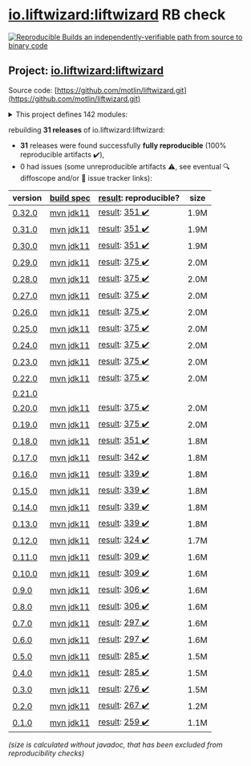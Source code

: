 [io.liftwizard:liftwizard](https://search.maven.org/artifact/io.liftwizard/liftwizard/) RB check
=======

[![Reproducible Builds](https://reproducible-builds.org/images/logos/rb.svg) an independently-verifiable path from source to binary code](https://reproducible-builds.org/)

## Project: [io.liftwizard:liftwizard](https://search.maven.org/artifact/io.liftwizard/liftwizard/)

Source code: [https://github.com/motlin/liftwizard.git](https://github.com/motlin/liftwizard.git)

<details><summary>This project defines 142 modules:</summary>

* [io.liftwizard:docs](https://search.maven.org/artifact/io.liftwizard/docs/)
* [io.liftwizard:liftwizard](https://search.maven.org/artifact/io.liftwizard/liftwizard/)
* [io.liftwizard:liftwizard-ansi-color-strip](https://search.maven.org/artifact/io.liftwizard/liftwizard-ansi-color-strip/)
* [io.liftwizard:liftwizard-application](https://search.maven.org/artifact/io.liftwizard/liftwizard-application/)
* [io.liftwizard:liftwizard-auth](https://search.maven.org/artifact/io.liftwizard/liftwizard-auth/)
* [io.liftwizard:liftwizard-bom](https://search.maven.org/artifact/io.liftwizard/liftwizard-bom/)
* [io.liftwizard:liftwizard-bundle](https://search.maven.org/artifact/io.liftwizard/liftwizard-bundle/)
* [io.liftwizard:liftwizard-bundle-auth-filter](https://search.maven.org/artifact/io.liftwizard/liftwizard-bundle-auth-filter/)
* [io.liftwizard:liftwizard-bundle-clock](https://search.maven.org/artifact/io.liftwizard/liftwizard-bundle-clock/)
* [io.liftwizard:liftwizard-bundle-connection-manager](https://search.maven.org/artifact/io.liftwizard/liftwizard-bundle-connection-manager/)
* [io.liftwizard:liftwizard-bundle-connection-manager-holder](https://search.maven.org/artifact/io.liftwizard/liftwizard-bundle-connection-manager-holder/)
* [io.liftwizard:liftwizard-bundle-cors](https://search.maven.org/artifact/io.liftwizard/liftwizard-bundle-cors/)
* [io.liftwizard:liftwizard-bundle-ddl-executor](https://search.maven.org/artifact/io.liftwizard/liftwizard-bundle-ddl-executor/)
* [io.liftwizard:liftwizard-bundle-dynamic-bundles](https://search.maven.org/artifact/io.liftwizard/liftwizard-bundle-dynamic-bundles/)
* [io.liftwizard:liftwizard-bundle-environment-config](https://search.maven.org/artifact/io.liftwizard/liftwizard-bundle-environment-config/)
* [io.liftwizard:liftwizard-bundle-graphql](https://search.maven.org/artifact/io.liftwizard/liftwizard-bundle-graphql/)
* [io.liftwizard:liftwizard-bundle-h2](https://search.maven.org/artifact/io.liftwizard/liftwizard-bundle-h2/)
* [io.liftwizard:liftwizard-bundle-healthcheck-common-pool](https://search.maven.org/artifact/io.liftwizard/liftwizard-bundle-healthcheck-common-pool/)
* [io.liftwizard:liftwizard-bundle-liquibase-migration](https://search.maven.org/artifact/io.liftwizard/liftwizard-bundle-liquibase-migration/)
* [io.liftwizard:liftwizard-bundle-logging-config](https://search.maven.org/artifact/io.liftwizard/liftwizard-bundle-logging-config/)
* [io.liftwizard:liftwizard-bundle-logging-http](https://search.maven.org/artifact/io.liftwizard/liftwizard-bundle-logging-http/)
* [io.liftwizard:liftwizard-bundle-logging-uncaught-exception-handler](https://search.maven.org/artifact/io.liftwizard/liftwizard-bundle-logging-uncaught-exception-handler/)
* [io.liftwizard:liftwizard-bundle-named-data-source](https://search.maven.org/artifact/io.liftwizard/liftwizard-bundle-named-data-source/)
* [io.liftwizard:liftwizard-bundle-object-mapper](https://search.maven.org/artifact/io.liftwizard/liftwizard-bundle-object-mapper/)
* [io.liftwizard:liftwizard-bundle-prioritized-api](https://search.maven.org/artifact/io.liftwizard/liftwizard-bundle-prioritized-api/)
* [io.liftwizard:liftwizard-bundle-reladomo](https://search.maven.org/artifact/io.liftwizard/liftwizard-bundle-reladomo/)
* [io.liftwizard:liftwizard-bundle-system-properties](https://search.maven.org/artifact/io.liftwizard/liftwizard-bundle-system-properties/)
* [io.liftwizard:liftwizard-bundle-uuid](https://search.maven.org/artifact/io.liftwizard/liftwizard-bundle-uuid/)
* [io.liftwizard:liftwizard-clock](https://search.maven.org/artifact/io.liftwizard/liftwizard-clock/)
* [io.liftwizard:liftwizard-clock-incrementing](https://search.maven.org/artifact/io.liftwizard/liftwizard-clock-incrementing/)
* [io.liftwizard:liftwizard-config](https://search.maven.org/artifact/io.liftwizard/liftwizard-config/)
* [io.liftwizard:liftwizard-config-auth-filter](https://search.maven.org/artifact/io.liftwizard/liftwizard-config-auth-filter/)
* [io.liftwizard:liftwizard-config-auth-filter-firebase](https://search.maven.org/artifact/io.liftwizard/liftwizard-config-auth-filter-firebase/)
* [io.liftwizard:liftwizard-config-auth-filter-impersonation](https://search.maven.org/artifact/io.liftwizard/liftwizard-config-auth-filter-impersonation/)
* [io.liftwizard:liftwizard-config-clock](https://search.maven.org/artifact/io.liftwizard/liftwizard-config-clock/)
* [io.liftwizard:liftwizard-config-clock-fixed](https://search.maven.org/artifact/io.liftwizard/liftwizard-config-clock-fixed/)
* [io.liftwizard:liftwizard-config-clock-incrementing](https://search.maven.org/artifact/io.liftwizard/liftwizard-config-clock-incrementing/)
* [io.liftwizard:liftwizard-config-clock-system](https://search.maven.org/artifact/io.liftwizard/liftwizard-config-clock-system/)
* [io.liftwizard:liftwizard-config-connection-manager](https://search.maven.org/artifact/io.liftwizard/liftwizard-config-connection-manager/)
* [io.liftwizard:liftwizard-config-cors](https://search.maven.org/artifact/io.liftwizard/liftwizard-config-cors/)
* [io.liftwizard:liftwizard-config-data-source](https://search.maven.org/artifact/io.liftwizard/liftwizard-config-data-source/)
* [io.liftwizard:liftwizard-config-ddl-executor](https://search.maven.org/artifact/io.liftwizard/liftwizard-config-ddl-executor/)
* [io.liftwizard:liftwizard-config-enabled](https://search.maven.org/artifact/io.liftwizard/liftwizard-config-enabled/)
* [io.liftwizard:liftwizard-config-executor-service](https://search.maven.org/artifact/io.liftwizard/liftwizard-config-executor-service/)
* [io.liftwizard:liftwizard-config-graphql](https://search.maven.org/artifact/io.liftwizard/liftwizard-config-graphql/)
* [io.liftwizard:liftwizard-config-h2](https://search.maven.org/artifact/io.liftwizard/liftwizard-config-h2/)
* [io.liftwizard:liftwizard-config-healthcheck-common-pool](https://search.maven.org/artifact/io.liftwizard/liftwizard-config-healthcheck-common-pool/)
* [io.liftwizard:liftwizard-config-liquibase-migration](https://search.maven.org/artifact/io.liftwizard/liftwizard-config-liquibase-migration/)
* [io.liftwizard:liftwizard-config-logging-buffered](https://search.maven.org/artifact/io.liftwizard/liftwizard-config-logging-buffered/)
* [io.liftwizard:liftwizard-config-logging-config](https://search.maven.org/artifact/io.liftwizard/liftwizard-config-logging-config/)
* [io.liftwizard:liftwizard-config-logging-filter-janino](https://search.maven.org/artifact/io.liftwizard/liftwizard-config-logging-filter-janino/)
* [io.liftwizard:liftwizard-config-logging-filter-requesturl](https://search.maven.org/artifact/io.liftwizard/liftwizard-config-logging-filter-requesturl/)
* [io.liftwizard:liftwizard-config-logging-http](https://search.maven.org/artifact/io.liftwizard/liftwizard-config-logging-http/)
* [io.liftwizard:liftwizard-config-logging-logstash](https://search.maven.org/artifact/io.liftwizard/liftwizard-config-logging-logstash/)
* [io.liftwizard:liftwizard-config-logging-logstash-console](https://search.maven.org/artifact/io.liftwizard/liftwizard-config-logging-logstash-console/)
* [io.liftwizard:liftwizard-config-logging-logstash-encoder](https://search.maven.org/artifact/io.liftwizard/liftwizard-config-logging-logstash-encoder/)
* [io.liftwizard:liftwizard-config-logging-logstash-file](https://search.maven.org/artifact/io.liftwizard/liftwizard-config-logging-logstash-file/)
* [io.liftwizard:liftwizard-config-logging-logzio](https://search.maven.org/artifact/io.liftwizard/liftwizard-config-logging-logzio/)
* [io.liftwizard:liftwizard-config-metrics-reporter-log4j](https://search.maven.org/artifact/io.liftwizard/liftwizard-config-metrics-reporter-log4j/)
* [io.liftwizard:liftwizard-config-metrics-reporter-logback](https://search.maven.org/artifact/io.liftwizard/liftwizard-config-metrics-reporter-logback/)
* [io.liftwizard:liftwizard-config-metrics-reporter-slf4j](https://search.maven.org/artifact/io.liftwizard/liftwizard-config-metrics-reporter-slf4j/)
* [io.liftwizard:liftwizard-config-object-mapper](https://search.maven.org/artifact/io.liftwizard/liftwizard-config-object-mapper/)
* [io.liftwizard:liftwizard-config-reladomo](https://search.maven.org/artifact/io.liftwizard/liftwizard-config-reladomo/)
* [io.liftwizard:liftwizard-config-system-properties](https://search.maven.org/artifact/io.liftwizard/liftwizard-config-system-properties/)
* [io.liftwizard:liftwizard-config-uuid](https://search.maven.org/artifact/io.liftwizard/liftwizard-config-uuid/)
* [io.liftwizard:liftwizard-config-uuid-seed](https://search.maven.org/artifact/io.liftwizard/liftwizard-config-uuid-seed/)
* [io.liftwizard:liftwizard-config-uuid-system](https://search.maven.org/artifact/io.liftwizard/liftwizard-config-uuid-system/)
* [io.liftwizard:liftwizard-configuration-factory-json](https://search.maven.org/artifact/io.liftwizard/liftwizard-configuration-factory-json/)
* [io.liftwizard:liftwizard-connection-manager](https://search.maven.org/artifact/io.liftwizard/liftwizard-connection-manager/)
* [io.liftwizard:liftwizard-connection-manager-h2-memory](https://search.maven.org/artifact/io.liftwizard/liftwizard-connection-manager-h2-memory/)
* [io.liftwizard:liftwizard-connection-manager-heroku](https://search.maven.org/artifact/io.liftwizard/liftwizard-connection-manager-heroku/)
* [io.liftwizard:liftwizard-connection-manager-holder](https://search.maven.org/artifact/io.liftwizard/liftwizard-connection-manager-holder/)
* [io.liftwizard:liftwizard-ddl-executor](https://search.maven.org/artifact/io.liftwizard/liftwizard-ddl-executor/)
* [io.liftwizard:liftwizard-dependencies](https://search.maven.org/artifact/io.liftwizard/liftwizard-dependencies/)
* [io.liftwizard:liftwizard-firebase-dependencies](https://search.maven.org/artifact/io.liftwizard/liftwizard-firebase-dependencies/)
* [io.liftwizard:liftwizard-generator-plugins](https://search.maven.org/artifact/io.liftwizard/liftwizard-generator-plugins/)
* [io.liftwizard:liftwizard-generator-reladomo-code-plugin](https://search.maven.org/artifact/io.liftwizard/liftwizard-generator-reladomo-code-plugin/)
* [io.liftwizard:liftwizard-generator-reladomo-database-plugin](https://search.maven.org/artifact/io.liftwizard/liftwizard-generator-reladomo-database-plugin/)
* [io.liftwizard:liftwizard-generator-xsd2bean-plugin](https://search.maven.org/artifact/io.liftwizard/liftwizard-generator-xsd2bean-plugin/)
* [io.liftwizard:liftwizard-graphql](https://search.maven.org/artifact/io.liftwizard/liftwizard-graphql/)
* [io.liftwizard:liftwizard-graphql-data-fetcher](https://search.maven.org/artifact/io.liftwizard/liftwizard-graphql-data-fetcher/)
* [io.liftwizard:liftwizard-graphql-data-fetcher-async](https://search.maven.org/artifact/io.liftwizard/liftwizard-graphql-data-fetcher-async/)
* [io.liftwizard:liftwizard-graphql-exception](https://search.maven.org/artifact/io.liftwizard/liftwizard-graphql-exception/)
* [io.liftwizard:liftwizard-graphql-finder-fetcher](https://search.maven.org/artifact/io.liftwizard/liftwizard-graphql-finder-fetcher/)
* [io.liftwizard:liftwizard-graphql-instrumentation](https://search.maven.org/artifact/io.liftwizard/liftwizard-graphql-instrumentation/)
* [io.liftwizard:liftwizard-graphql-instrumentation-logging](https://search.maven.org/artifact/io.liftwizard/liftwizard-graphql-instrumentation-logging/)
* [io.liftwizard:liftwizard-graphql-instrumentation-metrics](https://search.maven.org/artifact/io.liftwizard/liftwizard-graphql-instrumentation-metrics/)
* [io.liftwizard:liftwizard-graphql-operation-fetcher](https://search.maven.org/artifact/io.liftwizard/liftwizard-graphql-operation-fetcher/)
* [io.liftwizard:liftwizard-graphql-reladomo-meta](https://search.maven.org/artifact/io.liftwizard/liftwizard-graphql-reladomo-meta/)
* [io.liftwizard:liftwizard-graphql-scalar-temporal](https://search.maven.org/artifact/io.liftwizard/liftwizard-graphql-scalar-temporal/)
* [io.liftwizard:liftwizard-healthcheck-common-pool](https://search.maven.org/artifact/io.liftwizard/liftwizard-healthcheck-common-pool/)
* [io.liftwizard:liftwizard-healthcheck-reladomo](https://search.maven.org/artifact/io.liftwizard/liftwizard-healthcheck-reladomo/)
* [io.liftwizard:liftwizard-jackson](https://search.maven.org/artifact/io.liftwizard/liftwizard-jackson/)
* [io.liftwizard:liftwizard-jackson-config](https://search.maven.org/artifact/io.liftwizard/liftwizard-jackson-config/)
* [io.liftwizard:liftwizard-jackson-pretty-printer](https://search.maven.org/artifact/io.liftwizard/liftwizard-jackson-pretty-printer/)
* [io.liftwizard:liftwizard-jetty-admin-login-service](https://search.maven.org/artifact/io.liftwizard/liftwizard-jetty-admin-login-service/)
* [io.liftwizard:liftwizard-junit-rule-log-marker](https://search.maven.org/artifact/io.liftwizard/liftwizard-junit-rule-log-marker/)
* [io.liftwizard:liftwizard-junit-rule-match-file](https://search.maven.org/artifact/io.liftwizard/liftwizard-junit-rule-match-file/)
* [io.liftwizard:liftwizard-junit-rule-match-json](https://search.maven.org/artifact/io.liftwizard/liftwizard-junit-rule-match-json/)
* [io.liftwizard:liftwizard-logging](https://search.maven.org/artifact/io.liftwizard/liftwizard-logging/)
* [io.liftwizard:liftwizard-logging-buffered-appender](https://search.maven.org/artifact/io.liftwizard/liftwizard-logging-buffered-appender/)
* [io.liftwizard:liftwizard-logging-filter-requesturl](https://search.maven.org/artifact/io.liftwizard/liftwizard-logging-filter-requesturl/)
* [io.liftwizard:liftwizard-logging-mdc-closeable](https://search.maven.org/artifact/io.liftwizard/liftwizard-logging-mdc-closeable/)
* [io.liftwizard:liftwizard-logging-p6spy](https://search.maven.org/artifact/io.liftwizard/liftwizard-logging-p6spy/)
* [io.liftwizard:liftwizard-logging-uncaught-exception-handler](https://search.maven.org/artifact/io.liftwizard/liftwizard-logging-uncaught-exception-handler/)
* [io.liftwizard:liftwizard-maven-build](https://search.maven.org/artifact/io.liftwizard/liftwizard-maven-build/)
* [io.liftwizard:liftwizard-maven-reladomo-logger](https://search.maven.org/artifact/io.liftwizard/liftwizard-maven-reladomo-logger/)
* [io.liftwizard:liftwizard-metrics-reporter-log4j](https://search.maven.org/artifact/io.liftwizard/liftwizard-metrics-reporter-log4j/)
* [io.liftwizard:liftwizard-metrics-reporter-slf4j](https://search.maven.org/artifact/io.liftwizard/liftwizard-metrics-reporter-slf4j/)
* [io.liftwizard:liftwizard-named-data-source-factory](https://search.maven.org/artifact/io.liftwizard/liftwizard-named-data-source-factory/)
* [io.liftwizard:liftwizard-parent-build](https://search.maven.org/artifact/io.liftwizard/liftwizard-parent-build/)
* [io.liftwizard:liftwizard-principal-firebase](https://search.maven.org/artifact/io.liftwizard/liftwizard-principal-firebase/)
* [io.liftwizard:liftwizard-reladomo](https://search.maven.org/artifact/io.liftwizard/liftwizard-reladomo/)
* [io.liftwizard:liftwizard-reladomo-graphql-data-fetcher](https://search.maven.org/artifact/io.liftwizard/liftwizard-reladomo-graphql-data-fetcher/)
* [io.liftwizard:liftwizard-reladomo-graphql-deep-fetcher](https://search.maven.org/artifact/io.liftwizard/liftwizard-reladomo-graphql-deep-fetcher/)
* [io.liftwizard:liftwizard-reladomo-graphql-operation](https://search.maven.org/artifact/io.liftwizard/liftwizard-reladomo-graphql-operation/)
* [io.liftwizard:liftwizard-reladomo-operation-compiler](https://search.maven.org/artifact/io.liftwizard/liftwizard-reladomo-operation-compiler/)
* [io.liftwizard:liftwizard-reladomo-operation-grammar](https://search.maven.org/artifact/io.liftwizard/liftwizard-reladomo-operation-grammar/)
* [io.liftwizard:liftwizard-reladomo-serialize](https://search.maven.org/artifact/io.liftwizard/liftwizard-reladomo-serialize/)
* [io.liftwizard:liftwizard-reladomo-simulated-sequence](https://search.maven.org/artifact/io.liftwizard/liftwizard-reladomo-simulated-sequence/)
* [io.liftwizard:liftwizard-reladomo-simulated-sequence-ddls](https://search.maven.org/artifact/io.liftwizard/liftwizard-reladomo-simulated-sequence-ddls/)
* [io.liftwizard:liftwizard-reladomo-test-resource-writer](https://search.maven.org/artifact/io.liftwizard/liftwizard-reladomo-test-resource-writer/)
* [io.liftwizard:liftwizard-reladomo-test-rule](https://search.maven.org/artifact/io.liftwizard/liftwizard-reladomo-test-rule/)
* [io.liftwizard:liftwizard-reladomo-timestamp](https://search.maven.org/artifact/io.liftwizard/liftwizard-reladomo-timestamp/)
* [io.liftwizard:liftwizard-servlet](https://search.maven.org/artifact/io.liftwizard/liftwizard-servlet/)
* [io.liftwizard:liftwizard-servlet-logging](https://search.maven.org/artifact/io.liftwizard/liftwizard-servlet-logging/)
* [io.liftwizard:liftwizard-servlet-logging-correlation-id](https://search.maven.org/artifact/io.liftwizard/liftwizard-servlet-logging-correlation-id/)
* [io.liftwizard:liftwizard-servlet-logging-log4j-map](https://search.maven.org/artifact/io.liftwizard/liftwizard-servlet-logging-log4j-map/)
* [io.liftwizard:liftwizard-servlet-logging-logstash-encoder](https://search.maven.org/artifact/io.liftwizard/liftwizard-servlet-logging-logstash-encoder/)
* [io.liftwizard:liftwizard-servlet-logging-mdc](https://search.maven.org/artifact/io.liftwizard/liftwizard-servlet-logging-mdc/)
* [io.liftwizard:liftwizard-servlet-logging-mdc-clear-all](https://search.maven.org/artifact/io.liftwizard/liftwizard-servlet-logging-mdc-clear-all/)
* [io.liftwizard:liftwizard-servlet-logging-mdc-clear-keys](https://search.maven.org/artifact/io.liftwizard/liftwizard-servlet-logging-mdc-clear-keys/)
* [io.liftwizard:liftwizard-servlet-logging-opentracing](https://search.maven.org/artifact/io.liftwizard/liftwizard-servlet-logging-opentracing/)
* [io.liftwizard:liftwizard-servlet-logging-resource-info](https://search.maven.org/artifact/io.liftwizard/liftwizard-servlet-logging-resource-info/)
* [io.liftwizard:liftwizard-servlet-logging-structured-argument](https://search.maven.org/artifact/io.liftwizard/liftwizard-servlet-logging-structured-argument/)
* [io.liftwizard:liftwizard-servlet-logging-structured-duration](https://search.maven.org/artifact/io.liftwizard/liftwizard-servlet-logging-structured-duration/)
* [io.liftwizard:liftwizard-servlet-logging-structured-reladomo](https://search.maven.org/artifact/io.liftwizard/liftwizard-servlet-logging-structured-reladomo/)
* [io.liftwizard:liftwizard-servlet-logging-structured-status-info](https://search.maven.org/artifact/io.liftwizard/liftwizard-servlet-logging-structured-status-info/)
* [io.liftwizard:liftwizard-servlet-logging-typesafe](https://search.maven.org/artifact/io.liftwizard/liftwizard-servlet-logging-typesafe/)
* [io.liftwizard:liftwizard-task-reladomo-clear-cache](https://search.maven.org/artifact/io.liftwizard/liftwizard-task-reladomo-clear-cache/)
* [io.liftwizard:liftwizard-utility](https://search.maven.org/artifact/io.liftwizard/liftwizard-utility/)
* [io.liftwizard:liftwizard-uuid](https://search.maven.org/artifact/io.liftwizard/liftwizard-uuid/)
</details>

rebuilding **31 releases** of io.liftwizard:liftwizard:
- **31** releases were found successfully **fully reproducible** (100% reproducible artifacts :heavy_check_mark:),
- 0 had issues (some unreproducible artifacts :warning:, see eventual :mag: diffoscope and/or :memo: issue tracker links):

| version | [build spec](/BUILDSPEC.md) | [result](https://reproducible-builds.org/docs/jvm/): reproducible? | size |
| -- | --------- | ------ | -- |
| [0.32.0](https://search.maven.org/artifact/io.liftwizard/liftwizard/0.32.0/pom) | [mvn jdk11](liftwizard-0.32.0.buildspec) | [result](liftwizard-0.32.0.buildinfo): [351 :heavy_check_mark: ](liftwizard-0.32.0.buildcompare) | 1.9M |
| [0.31.0](https://search.maven.org/artifact/io.liftwizard/liftwizard/0.31.0/pom) | [mvn jdk11](liftwizard-0.31.0.buildspec) | [result](liftwizard-0.31.0.buildinfo): [351 :heavy_check_mark: ](liftwizard-0.31.0.buildcompare) | 1.9M |
| [0.30.0](https://search.maven.org/artifact/io.liftwizard/liftwizard/0.30.0/pom) | [mvn jdk11](liftwizard-0.30.0.buildspec) | [result](liftwizard-0.30.0.buildinfo): [351 :heavy_check_mark: ](liftwizard-0.30.0.buildcompare) | 1.9M |
| [0.29.0](https://search.maven.org/artifact/io.liftwizard/liftwizard/0.29.0/pom) | [mvn jdk11](liftwizard-0.29.0.buildspec) | [result](liftwizard-0.29.0.buildinfo): [375 :heavy_check_mark: ](liftwizard-0.29.0.buildcompare) | 2.0M |
| [0.28.0](https://search.maven.org/artifact/io.liftwizard/liftwizard/0.28.0/pom) | [mvn jdk11](liftwizard-0.28.0.buildspec) | [result](liftwizard-0.28.0.buildinfo): [375 :heavy_check_mark: ](liftwizard-0.28.0.buildcompare) | 2.0M |
| [0.27.0](https://search.maven.org/artifact/io.liftwizard/liftwizard/0.27.0/pom) | [mvn jdk11](liftwizard-0.27.0.buildspec) | [result](liftwizard-0.27.0.buildinfo): [375 :heavy_check_mark: ](liftwizard-0.27.0.buildcompare) | 2.0M |
| [0.26.0](https://search.maven.org/artifact/io.liftwizard/liftwizard/0.26.0/pom) | [mvn jdk11](liftwizard-0.26.0.buildspec) | [result](liftwizard-0.26.0.buildinfo): [375 :heavy_check_mark: ](liftwizard-0.26.0.buildcompare) | 2.0M |
| [0.25.0](https://search.maven.org/artifact/io.liftwizard/liftwizard/0.25.0/pom) | [mvn jdk11](liftwizard-0.25.0.buildspec) | [result](liftwizard-0.25.0.buildinfo): [375 :heavy_check_mark: ](liftwizard-0.25.0.buildcompare) | 2.0M |
| [0.24.0](https://search.maven.org/artifact/io.liftwizard/liftwizard/0.24.0/pom) | [mvn jdk11](liftwizard-0.24.0.buildspec) | [result](liftwizard-0.24.0.buildinfo): [375 :heavy_check_mark: ](liftwizard-0.24.0.buildcompare) | 2.0M |
| [0.23.0](https://search.maven.org/artifact/io.liftwizard/liftwizard/0.23.0/pom) | [mvn jdk11](liftwizard-0.23.0.buildspec) | [result](liftwizard-0.23.0.buildinfo): [375 :heavy_check_mark: ](liftwizard-0.23.0.buildcompare) | 2.0M |
| [0.22.0](https://search.maven.org/artifact/io.liftwizard/liftwizard/0.22.0/pom) | [mvn jdk11](liftwizard-0.22.0.buildspec) | [result](liftwizard-0.22.0.buildinfo): [375 :heavy_check_mark: ](liftwizard-0.22.0.buildcompare) | 2.0M |
| [0.21.0](https://search.maven.org/artifact/io.liftwizard/liftwizard/0.21.0/pom) | | | |
| [0.20.0](https://search.maven.org/artifact/io.liftwizard/liftwizard/0.20.0/pom) | [mvn jdk11](liftwizard-0.20.0.buildspec) | [result](liftwizard-0.20.0.buildinfo): [375 :heavy_check_mark: ](liftwizard-0.20.0.buildcompare) | 2.0M |
| [0.19.0](https://search.maven.org/artifact/io.liftwizard/liftwizard/0.19.0/pom) | [mvn jdk11](liftwizard-0.19.0.buildspec) | [result](liftwizard-0.19.0.buildinfo): [375 :heavy_check_mark: ](liftwizard-0.19.0.buildcompare) | 2.0M |
| [0.18.0](https://search.maven.org/artifact/io.liftwizard/liftwizard/0.18.0/pom) | [mvn jdk11](liftwizard-0.18.0.buildspec) | [result](liftwizard-0.18.0.buildinfo): [351 :heavy_check_mark: ](liftwizard-0.18.0.buildcompare) | 1.8M |
| [0.17.0](https://search.maven.org/artifact/io.liftwizard/liftwizard/0.17.0/pom) | [mvn jdk11](liftwizard-0.17.0.buildspec) | [result](liftwizard-0.17.0.buildinfo): [342 :heavy_check_mark: ](liftwizard-0.17.0.buildcompare) | 1.8M |
| [0.16.0](https://search.maven.org/artifact/io.liftwizard/liftwizard/0.16.0/pom) | [mvn jdk11](liftwizard-0.16.0.buildspec) | [result](liftwizard-0.16.0.buildinfo): [339 :heavy_check_mark: ](liftwizard-0.16.0.buildcompare) | 1.8M |
| [0.15.0](https://search.maven.org/artifact/io.liftwizard/liftwizard/0.15.0/pom) | [mvn jdk11](liftwizard-0.15.0.buildspec) | [result](liftwizard-0.15.0.buildinfo): [339 :heavy_check_mark: ](liftwizard-0.15.0.buildcompare) | 1.8M |
| [0.14.0](https://search.maven.org/artifact/io.liftwizard/liftwizard/0.14.0/pom) | [mvn jdk11](liftwizard-0.14.0.buildspec) | [result](liftwizard-0.14.0.buildinfo): [339 :heavy_check_mark: ](liftwizard-0.14.0.buildcompare) | 1.8M |
| [0.13.0](https://search.maven.org/artifact/io.liftwizard/liftwizard/0.13.0/pom) | [mvn jdk11](liftwizard-0.13.0.buildspec) | [result](liftwizard-0.13.0.buildinfo): [339 :heavy_check_mark: ](liftwizard-0.13.0.buildcompare) | 1.8M |
| [0.12.0](https://search.maven.org/artifact/io.liftwizard/liftwizard/0.12.0/pom) | [mvn jdk11](liftwizard-0.12.0.buildspec) | [result](liftwizard-0.12.0.buildinfo): [324 :heavy_check_mark: ](liftwizard-0.12.0.buildcompare) | 1.7M |
| [0.11.0](https://search.maven.org/artifact/io.liftwizard/liftwizard/0.11.0/pom) | [mvn jdk11](liftwizard-0.11.0.buildspec) | [result](liftwizard-0.11.0.buildinfo): [309 :heavy_check_mark: ](liftwizard-0.11.0.buildcompare) | 1.6M |
| [0.10.0](https://search.maven.org/artifact/io.liftwizard/liftwizard/0.10.0/pom) | [mvn jdk11](liftwizard-0.10.0.buildspec) | [result](liftwizard-0.10.0.buildinfo): [309 :heavy_check_mark: ](liftwizard-0.10.0.buildcompare) | 1.6M |
| [0.9.0](https://search.maven.org/artifact/io.liftwizard/liftwizard/0.9.0/pom) | [mvn jdk11](liftwizard-0.9.0.buildspec) | [result](liftwizard-0.9.0.buildinfo): [306 :heavy_check_mark: ](liftwizard-0.9.0.buildcompare) | 1.6M |
| [0.8.0](https://search.maven.org/artifact/io.liftwizard/liftwizard/0.8.0/pom) | [mvn jdk11](liftwizard-0.8.0.buildspec) | [result](liftwizard-0.8.0.buildinfo): [306 :heavy_check_mark: ](liftwizard-0.8.0.buildcompare) | 1.6M |
| [0.7.0](https://search.maven.org/artifact/io.liftwizard/liftwizard/0.7.0/pom) | [mvn jdk11](liftwizard-0.7.0.buildspec) | [result](liftwizard-0.7.0.buildinfo): [297 :heavy_check_mark: ](liftwizard-0.7.0.buildcompare) | 1.6M |
| [0.6.0](https://search.maven.org/artifact/io.liftwizard/liftwizard/0.6.0/pom) | [mvn jdk11](liftwizard-0.6.0.buildspec) | [result](liftwizard-0.6.0.buildinfo): [297 :heavy_check_mark: ](liftwizard-0.6.0.buildcompare) | 1.6M |
| [0.5.0](https://search.maven.org/artifact/io.liftwizard/liftwizard/0.5.0/pom) | [mvn jdk11](liftwizard-0.5.0.buildspec) | [result](liftwizard-0.5.0.buildinfo): [285 :heavy_check_mark: ](liftwizard-0.5.0.buildcompare) | 1.5M |
| [0.4.0](https://search.maven.org/artifact/io.liftwizard/liftwizard/0.4.0/pom) | [mvn jdk11](liftwizard-0.4.0.buildspec) | [result](liftwizard-0.4.0.buildinfo): [285 :heavy_check_mark: ](liftwizard-0.4.0.buildcompare) | 1.5M |
| [0.3.0](https://search.maven.org/artifact/io.liftwizard/liftwizard/0.3.0/pom) | [mvn jdk11](liftwizard-0.3.0.buildspec) | [result](liftwizard-0.3.0.buildinfo): [276 :heavy_check_mark: ](liftwizard-0.3.0.buildcompare) | 1.5M |
| [0.2.0](https://search.maven.org/artifact/io.liftwizard/liftwizard/0.2.0/pom) | [mvn jdk11](liftwizard-0.2.0.buildspec) | [result](liftwizard-0.2.0.buildinfo): [267 :heavy_check_mark: ](liftwizard-0.2.0.buildcompare) | 1.2M |
| [0.1.0](https://search.maven.org/artifact/io.liftwizard/liftwizard/0.1.0/pom) | [mvn jdk11](liftwizard-0.1.0.buildspec) | [result](liftwizard-0.1.0.buildinfo): [259 :heavy_check_mark: ](liftwizard-0.1.0.buildcompare) | 1.1M |

<i>(size is calculated without javadoc, that has been excluded from reproducibility checks)</i>
